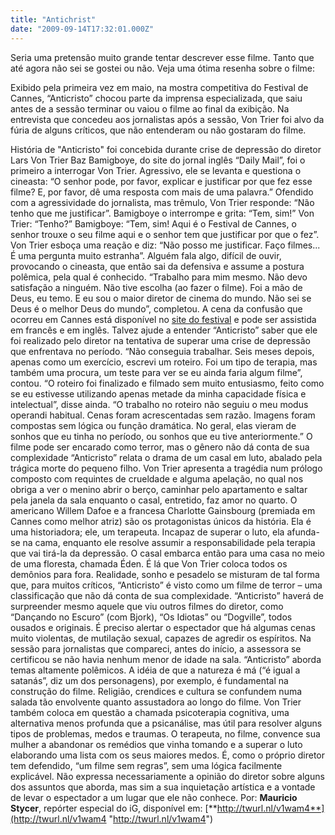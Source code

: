 ```yaml
---
title: "Antichrist"
date: "2009-09-14T17:32:01.000Z"
---
```


Seria uma pretensão muito grande tentar descrever esse filme. Tanto que até agora não sei se gostei ou não. Veja uma ótima resenha sobre o filme:

Exibido pela primeira vez em maio, na mostra competitiva do Festival de Cannes, “Anticristo” chocou parte da imprensa especializada, que saiu antes de a sessão terminar ou vaiou o filme ao final da exibição. Na entrevista que concedeu aos jornalistas após a sessão, Von Trier foi alvo da fúria de alguns críticos, que não entenderam ou não gostaram do filme.

História de "Anticristo" foi concebida durante crise de depressão do diretor Lars Von Trier Baz Bamigboye, do site do jornal inglês “Daily Mail”, foi o primeiro a interrogar Von Trier. Agressivo, ele se levanta e questiona o cineasta: “O senhor pode, por favor, explicar e justificar por que fez esse filme? E, por favor, dê uma resposta com mais de uma palavra.” Ofendido com a agressividade do jornalista, mas trêmulo, Von Trier responde: “Não tenho que me justificar”. Bamigboye o interrompe e grita: “Tem, sim!” Von Trier: “Tenho?” Bamigboye: “Tem, sim! Aqui é o Festival de Cannes, o senhor trouxe o seu filme aqui e o senhor tem que justificar por que o fez”. Von Trier esboça uma reação e diz: “Não posso me justificar. Faço filmes... É uma pergunta muito estranha”. Alguém fala algo, difícil de ouvir, provocando o cineasta, que então sai da defensiva e assume a postura polêmica, pela qual é conhecido. “Trabalho para mim mesmo. Não devo satisfação a ninguém. Não tive escolha (ao fazer o filme). Foi a mão de Deus, eu temo. E eu sou o maior diretor de cinema do mundo. Não sei se Deus é o melhor Deus do mundo”, completou. A cena da confusão que ocorreu em Cannes está disponível no [site do festival](http://www.festival-cannes.com/en/mediaPlayer/9902.html) e pode ser assistida em francês e em inglês. Talvez ajude a entender “Anticristo” saber que ele foi realizado pelo diretor na tentativa de superar uma crise de depressão que enfrentava no período. “Não conseguia trabalhar. Seis meses depois, apenas como um exercício, escrevi um roteiro. Foi um tipo de terapia, mas também uma procura, um teste para ver se eu ainda faria algum filme”, contou. “O roteiro foi finalizado e filmado sem muito entusiasmo, feito como se eu estivesse utilizando apenas metade da minha capacidade física e intelectual”, disse ainda. “O trabalho no roteiro não seguiu o meu modus operandi habitual. Cenas foram acrescentadas sem razão. Imagens foram compostas sem lógica ou função dramática. No geral, elas vieram de sonhos que eu tinha no período, ou sonhos que eu tive anteriormente.” O filme pode ser encarado como terror, mas o gênero não dá conta de sua complexidade “Anticristo” relata o drama de um casal em luto, abalado pela trágica morte do pequeno filho. Von Trier apresenta a tragédia num prólogo composto com requintes de crueldade e alguma apelação, no qual nos obriga a ver o menino abrir o berço, caminhar pelo apartamento e saltar pela janela da sala enquanto o casal, entretido, faz amor no quarto. O americano Willem Dafoe e a francesa Charlotte Gainsbourg (premiada em Cannes como melhor atriz) são os protagonistas únicos da história. Ela é uma historiadora; ele, um terapeuta. Incapaz de superar o luto, ela afunda-se na cama, enquanto ele resolve assumir a responsabilidade pela terapia que vai tirá-la da depressão. O casal embarca então para uma casa no meio de uma floresta, chamada Éden. É lá que Von Trier coloca todos os demônios para fora. Realidade, sonho e pesadelo se misturam de tal forma que, para muitos críticos, “Anticristo” é visto como um filme de terror – uma classificação que não dá conta de sua complexidade. “Anticristo” haverá de surpreender mesmo aquele que viu outros filmes do diretor, como “Dançando no Escuro” (com Bjork), “Os Idiotas” ou “Dogville”, todos ousados e originais. É preciso alertar o espectador que há algumas cenas muito violentas, de mutilação sexual, capazes de agredir os espíritos. Na sessão para jornalistas que compareci, antes do início, a assessora se certificou se não havia nenhum menor de idade na sala. “Anticristo” aborda temas altamente polêmicos. A idéia de que a natureza é má (“é igual a satanás”, diz um dos personagens), por exemplo, é fundamental na construção do filme. Religião, crendices e cultura se confundem numa salada tão envolvente quanto assustadora ao longo do filme. Von Trier também coloca em questão a chamada psicoterapia cognitiva, uma alternativa menos profunda que a psicanálise, mas útil para resolver alguns tipos de problemas, medos e traumas. O terapeuta, no filme, convence sua mulher a abandonar os remédios que vinha tomando e a superar o luto elaborando uma lista com os seus maiores medos. É, como o próprio diretor tem defendido, “um filme sem regras”, sem uma lógica facilmente explicável. Não expressa necessariamente a opinião do diretor sobre alguns dos assuntos que aborda, mas sim a sua inquietação artística e a vontade de levar o espectador a um lugar que ele não conhece. Por: **Mauricio Stycer**, repórter especial do iG, disponível em: [**http://twurl.nl/v1wam4**](http://twurl.nl/v1wam4 "http://twurl.nl/v1wam4")